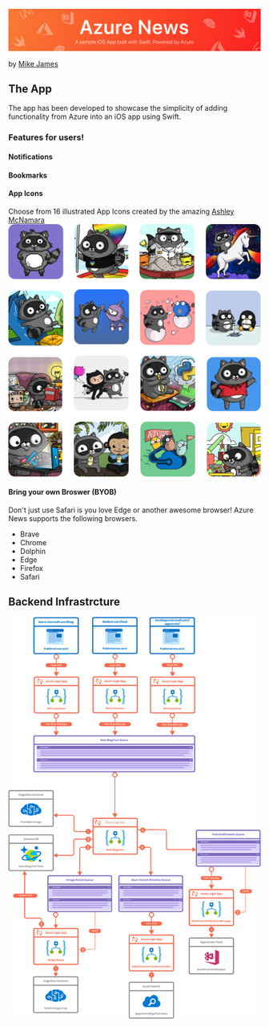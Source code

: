 ![Mike James](resources/readmeBanner.png)

by [Mike James](https://twitter.com/mikecodesdotnet)

## The App 



The app has been developed to showcase the simplicity of adding functionality from Azure into an iOS app using Swift. 

### Features for users! 

#### Notifications 


#### Bookmarks 



#### App Icons 
Choose from 16 illustrated App Icons created by the amazing [Ashley McNamara](https://github.com/ashleymcnamara)
![App Icon Grid Array ](resources/appIcons.png)


#### Bring your own Broswer (BYOB)

Don't just use Safari is you love Edge or another awesome browser! Azure News supports the following browsers. 

* Brave
* Chrome 
* Dolphin 
* Edge
* Firefox
* Safari 



## Backend Infrastrcture

![App Icon Grid Array ](resources/backendLogic.png)

